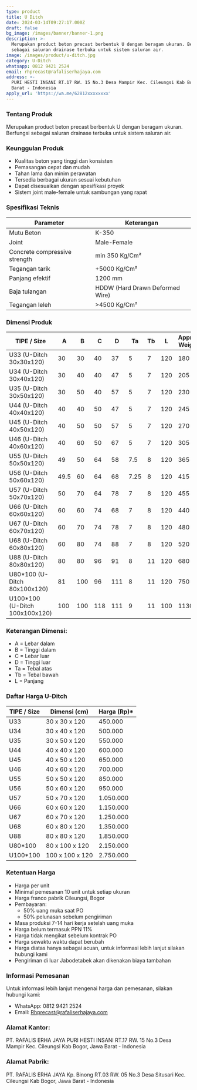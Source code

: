 ```yaml
---
type: product
title: U Ditch
date: 2024-03-14T09:27:17.000Z
draft: false
bg_image: /images/banner/banner-1.png
description: >-
  Merupakan product beton precast berbentuk U dengan beragam ukuran. Berfungsi
  sebagai saluran drainase terbuka untuk sistem saluran air.
image: /images/product/u-ditch.jpg
category: U-Ditch
whatsapp: 0812 9421 2524
email: rhprecast@rafaliserhajaya.com
address: >-
  PURI HESTI INSANI RT.17 RW. 15 No.3 Desa Mampir Kec. Cileungsi Kab Bogor, Jawa
  Barat - Indonesia
apply_url: 'https://wa.me/62812xxxxxxxx'
---
```


### Tentang Produk

Merupakan product beton precast berbentuk U dengan beragam ukuran. Berfungsi sebagai saluran drainase terbuka untuk sistem saluran air.

### Keunggulan Produk

* Kualitas beton yang tinggi dan konsisten
* Pemasangan cepat dan mudah
* Tahan lama dan minim perawatan
* Tersedia berbagai ukuran sesuai kebutuhan
* Dapat disesuaikan dengan spesifikasi proyek
* Sistem joint male-female untuk sambungan yang rapat

### Spesifikasi Teknis

| Parameter                     | Keterangan                      |
| ----------------------------- | ------------------------------- |
| Mutu Beton                    | K-350                           |
| Joint                         | Male-Female                     |
| Concrete compressive strength | min 350 Kg/Cm²                  |
| Tegangan tarik                | +5000 Kg/Cm²                    |
| Panjang efektif               | 1200 mm                         |
| Baja tulangan                 | HDDW (Hard Drawn Deformed Wire) |
| Tegangan leleh                | >4500 Kg/Cm²                    |

### Dimensi Produk

| TIPE / Size                     | A    | B   | C   | D   | Ta   | Tb | L   | Approx Weight |
| ------------------------------- | ---- | --- | --- | --- | ---- | -- | --- | ------------- |
| U33 (U-Ditch 30x30x120)         | 30   | 30  | 40  | 37  | 5    | 7  | 120 | 180           |
| U34 (U-Ditch 30x40x120)         | 30   | 40  | 40  | 47  | 5    | 7  | 120 | 205           |
| U35 (U-Ditch 30x50x120)         | 30   | 50  | 40  | 57  | 5    | 7  | 120 | 230           |
| U44 (U-Ditch 40x40x120)         | 40   | 40  | 50  | 47  | 5    | 7  | 120 | 245           |
| U45 (U-Ditch 40x50x120)         | 40   | 50  | 50  | 57  | 5    | 7  | 120 | 270           |
| U46 (U-Ditch 40x60x120)         | 40   | 60  | 50  | 67  | 5    | 7  | 120 | 305           |
| U55 (U-Ditch 50x50x120)         | 49   | 50  | 64  | 58  | 7.5  | 8  | 120 | 365           |
| U56 (U-Ditch 50x60x120)         | 49.5 | 60  | 64  | 68  | 7.25 | 8  | 120 | 415           |
| U57 (U-Ditch 50x70x120)         | 50   | 70  | 64  | 78  | 7    | 8  | 120 | 455           |
| U66 (U-Ditch 60x60x120)         | 60   | 60  | 74  | 68  | 7    | 8  | 120 | 440           |
| U67 (U-Ditch 60x70x120)         | 60   | 70  | 74  | 78  | 7    | 8  | 120 | 480           |
| U68 (U-Ditch 60x80x120)         | 60   | 80  | 74  | 88  | 7    | 8  | 120 | 520           |
| U88 (U-Ditch 80x80x120)         | 80   | 80  | 96  | 91  | 8    | 11 | 120 | 680           |
| U80\*100 (U-Ditch 80x100x120)   | 81   | 100 | 96  | 111 | 8    | 11 | 120 | 750           |
| U100\*100 (U-Ditch 100x100x120) | 100  | 100 | 118 | 111 | 9    | 11 | 100 | 1130          |

### Keterangan Dimensi:

* A = Lebar dalam
* B = Tinggi dalam
* C = Lebar luar
* D = Tinggi luar
* Ta = Tebal atas
* Tb = Tebal bawah
* L = Panjang

### Daftar Harga U-Ditch

| TIPE / Size | Dimensi (cm)    | Harga (Rp)\* |
| ----------- | --------------- | ------------ |
| U33         | 30 x 30 x 120   | 450.000      |
| U34         | 30 x 40 x 120   | 500.000      |
| U35         | 30 x 50 x 120   | 550.000      |
| U44         | 40 x 40 x 120   | 600.000      |
| U45         | 40 x 50 x 120   | 650.000      |
| U46         | 40 x 60 x 120   | 700.000      |
| U55         | 50 x 50 x 120   | 850.000      |
| U56         | 50 x 60 x 120   | 950.000      |
| U57         | 50 x 70 x 120   | 1.050.000    |
| U66         | 60 x 60 x 120   | 1.150.000    |
| U67         | 60 x 70 x 120   | 1.250.000    |
| U68         | 60 x 80 x 120   | 1.350.000    |
| U88         | 80 x 80 x 120   | 1.850.000    |
| U80\*100    | 80 x 100 x 120  | 2.150.000    |
| U100\*100   | 100 x 100 x 120 | 2.750.000    |

### Ketentuan Harga

* Harga per unit
* Minimal pemesanan 10 unit untuk setiap ukuran
* Harga franco pabrik Cileungsi, Bogor
* Pembayaran:
  * 50% uang muka saat PO
  * 50% pelunasan sebelum pengiriman
* Masa produksi 7-14 hari kerja setelah uang muka
* Harga belum termasuk PPN 11%
* Harga tidak mengikat sebelum kontrak PO
* Harga sewaktu waktu dapat berubah
* Harga diatas hanya sebagai acuan, untuk informasi lebih lanjut silakan hubungi kami
* Pengiriman di luar Jabodetabek akan dikenakan biaya tambahan

### Informasi Pemesanan

Untuk informasi lebih lanjut mengenai harga dan pemesanan, silakan hubungi kami:

* WhatsApp: 0812 9421 2524
* Email: [Rhprecast@rafaliserhajaya.com](mailto:Rhprecast@rafaliserhajaya.com)

### Alamat Kantor:

PT. RAFALIS ERHA JAYA
PURI HESTI INSANI
RT.17 RW. 15 No.3 Desa Mampir Kec. Cileungsi
Kab Bogor, Jawa Barat - Indonesia

### Alamat Pabrik:

PT. RAFALIS ERHA JAYA
Kp. Binong
RT.03 RW. 05 No.3 Desa Situsari Kec. Cileungsi
Kab Bogor, Jawa Barat - Indonesia
